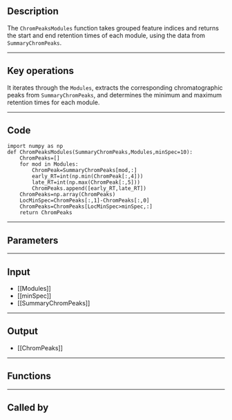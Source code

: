## Description

 The `ChromPeaksModules` function takes grouped feature indices and returns the start and end retention times of each module, using the data from `SummaryChromPeaks`.

---
## Key operations

It iterates through the `Modules`, extracts the corresponding chromatographic peaks from `SummaryChromPeaks`, and determines the minimum and maximum retention times for each module.

---
## Code

```
import numpy as np
def ChromPeaksModules(SummaryChromPeaks,Modules,minSpec=10):
    ChromPeaks=[]
    for mod in Modules:
        ChromPeak=SummaryChromPeaks[mod,:]
        early_RT=int(np.min(ChromPeak[:,4]))
        late_RT=int(np.max(ChromPeak[:,5]))
        ChromPeaks.append([early_RT,late_RT])
    ChromPeaks=np.array(ChromPeaks)
    LocMinSpec=ChromPeaks[:,1]-ChromPeaks[:,0]
    ChromPeaks=ChromPeaks[LocMinSpec>minSpec,:]
    return ChromPeaks

```
---

## Parameters

---

## Input

- [[Modules]]
- [[minSpec]]
- [[SummaryChromPeaks]]

---

## Output

- [[ChromPeaks]]

---

## Functions


---

## Called by

